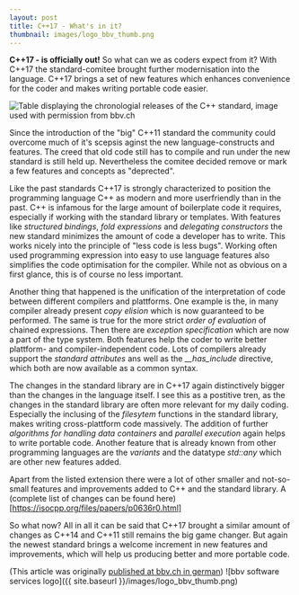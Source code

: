 ```yaml
---
layout: post
title: C++17 - What's in it? 
thumbnail: images/logo_bbv_thumb.png
---
```


**C++17 - is officially out!** So what can we as coders expect from it? With C++17 the standard-comitee brought further modernisation into the language. C++17 brings a set of new features which enhances convenience for the coder and makes writing portable code easier. 

![Table displaying the chronologial releases of the C++ standard, image used with permission from bbv.ch](http://blog.bbv.ch/wp-content/uploads/2017/12/bbv_Booklet_CPP_Timeline_1200px.jpg)

Since the introduction of the "big" C++11 standard the community could overcome much of it's scepsis aginst the new language-constructs and features. The creed that old code still has to compile and run under the new standard is still held up. Nevertheless the comitee decided remove or mark a few features and concepts as "deprected". 

Like the past standards C++17 is strongly characterized to position the programming language C++ as modern and more userfriendly than in the past. C++ is infamous for the large amount of boilerplate code it requires, especially if working with the standard library or templates. With features like *structured bindings*, *fold expressions* and *delegating constructors* the new standard minimizes the amount of code a developer has to write. This works nicely into the principle of "less code is less bugs". Working often used programming expression into easy to use language features also simplifies the code optimisation for the compiler. While not as obvious on a first glance, this is of course no less important. 

Another thing that happened is the unification of the interpretation of code between different compilers and plattforms. One example is the, in many compiler already present *copy elision* which is now guaranteed to be performed. The same is true for the more strict *order of evaluation* of chained expressions. Then there are *exception specification* which are now a part of the type system. Both features help the coder to write better plattform- and compiler-independent code. 
Lots of compilers already support the *standard attributes* ans well as the *__has_include* directive, which both are now available as a common syntax. 

The changes in the standard library are in C++17 again distinctively bigger than the changes in the language itself. I see this as a postitive tren, as the changes in the standard library are often more relevant for my daily coding. Especially the inclusing of the *filesytem* functions in the standard library, makes writing cross-plattform code massively. The addition of further *algorithms for handling data containers* and *parallel execution* again helps to write portable code. 
Another feature that is already known from other programming languages are the *variants* and the datatype *std::any* which are other new features added.

Apart from the listed extension there were a lot of other smaller and not-so-small features and improvements added to C++ and the standard library. A (complete list of changes can be found here)[https://isocpp.org/files/papers/p0636r0.html]

So what now? All in all it can be said that C++17 brought a similar amount of changes as C++14 and C++11 still remains the big game changer. But again the newest standard brings a welcome increment in new features and improvements, which will help us producing better and more portable code. 

(This article was originally [published at bbv.ch in german](http://blog.bbv.ch/2017/12/12/cpp17-was-bringt-der-neue-standard/))
![bbv software services logo]({{ site.baseurl }}/images/logo_bbv_thumb.png)
